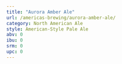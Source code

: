 ```yaml
---
title: "Aurora Amber Ale"
url: /americas-brewing/aurora-amber-ale/
category: North American Ale
style: American-Style Pale Ale
abv: 0
ibu: 0
srm: 0
upc: 0
---
```


